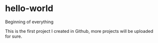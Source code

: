 # hello-world
Beginning of everything

This is the first project I created in Github, more projects will be uploaded for sure.

